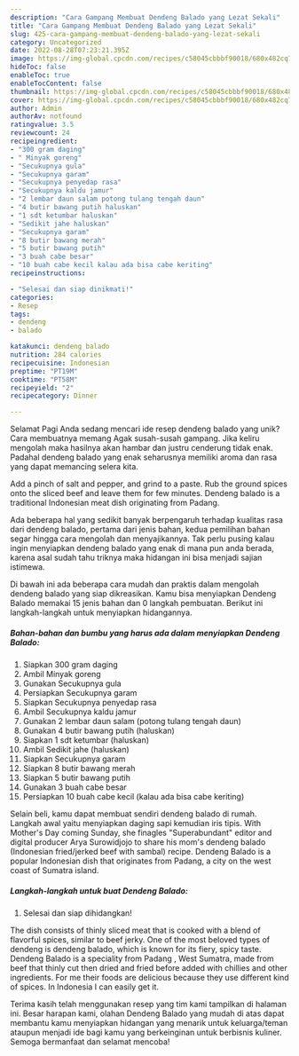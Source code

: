 ```yaml
---
description: "Cara Gampang Membuat Dendeng Balado yang Lezat Sekali"
title: "Cara Gampang Membuat Dendeng Balado yang Lezat Sekali"
slug: 425-cara-gampang-membuat-dendeng-balado-yang-lezat-sekali
category: Uncategorized
date: 2022-08-28T07:23:21.395Z
image: https://img-global.cpcdn.com/recipes/c58045cbbbf90018/680x482cq70/dendeng-balado-foto-resep-utama.jpg
hideToc: false
enableToc: true
enableTocContent: false
thumbnail: https://img-global.cpcdn.com/recipes/c58045cbbbf90018/680x482cq70/dendeng-balado-foto-resep-utama.jpg
cover: https://img-global.cpcdn.com/recipes/c58045cbbbf90018/680x482cq70/dendeng-balado-foto-resep-utama.jpg
author: Admin
authorAv: notfound
ratingvalue: 3.5
reviewcount: 24
recipeingredient:
- "300 gram daging"
- " Minyak goreng"
- "Secukupnya gula"
- "Secukupnya garam"
- "Secukupnya penyedap rasa"
- "Secukupnya kaldu jamur"
- "2 lembar daun salam potong tulang tengah daun"
- "4 butir bawang putih haluskan"
- "1 sdt ketumbar haluskan"
- "Sedikit jahe haluskan"
- "Secukupnya garam"
- "8 butir bawang merah"
- "5 butir bawang putih"
- "3 buah cabe besar"
- "10 buah cabe kecil kalau ada bisa cabe keriting"
recipeinstructions:

- "Selesai dan siap dinikmati!"
categories:
- Resep
tags:
- dendeng
- balado

katakunci: dendeng balado 
nutrition: 284 calories
recipecuisine: Indonesian
preptime: "PT19M"
cooktime: "PT58M"
recipeyield: "2"
recipecategory: Dinner

---
```



Selamat Pagi Anda sedang mencari ide resep dendeng balado yang unik? Cara membuatnya memang Agak susah-susah gampang. Jika keliru mengolah maka hasilnya akan hambar dan justru cenderung tidak enak. Padahal dendeng balado yang enak seharusnya memiliki aroma dan rasa yang dapat memancing selera kita.


Add a pinch of salt and pepper, and grind to a paste. Rub the ground spices onto the sliced beef and leave them for few minutes. Dendeng balado is a traditional Indonesian meat dish originating from Padang.

Ada beberapa hal yang sedikit banyak berpengaruh terhadap kualitas rasa dari dendeng balado, pertama dari jenis bahan, kedua pemilihan bahan segar hingga cara mengolah dan menyajikannya. Tak perlu pusing kalau ingin menyiapkan dendeng balado yang enak di mana pun anda berada, karena asal sudah tahu triknya maka hidangan ini bisa menjadi sajian istimewa.


Di bawah ini ada beberapa cara mudah dan praktis dalam mengolah dendeng balado yang siap dikreasikan. Kamu bisa menyiapkan Dendeng Balado memakai 15 jenis bahan dan 0 langkah pembuatan. Berikut ini langkah-langkah untuk menyiapkan hidangannya.

<!--inarticleads1-->

##### Bahan-bahan dan bumbu yang harus ada dalam menyiapkan Dendeng Balado:

1. Siapkan 300 gram daging
1. Ambil  Minyak goreng
1. Gunakan Secukupnya gula
1. Persiapkan Secukupnya garam
1. Siapkan Secukupnya penyedap rasa
1. Ambil Secukupnya kaldu jamur
1. Gunakan 2 lembar daun salam (potong tulang tengah daun)
1. Gunakan 4 butir bawang putih (haluskan)
1. Siapkan 1 sdt ketumbar (haluskan)
1. Ambil Sedikit jahe (haluskan)
1. Siapkan Secukupnya garam
1. Siapkan 8 butir bawang merah
1. Siapkan 5 butir bawang putih
1. Gunakan 3 buah cabe besar
1. Persiapkan 10 buah cabe kecil (kalau ada bisa cabe keriting)


Selain beli, kamu dapat membuat sendiri dendeng balado di rumah. Langkah awal yaitu menyiapkan daging sapi kemudian iris tipis. With Mother&#39;s Day coming Sunday, she finagles &#34;Superabundant&#34; editor and digital producer Arya Surowidjojo to share his mom&#39;s dendeng balado (Indonesian fried/jerked beef with sambal) recipe. Dendeng Balado is a popular Indonesian dish that originates from Padang, a city on the west coast of Sumatra island. 

<!--inarticleads2-->

##### Langkah-langkah untuk buat Dendeng Balado:


1. Selesai dan siap dihidangkan!

The dish consists of thinly sliced meat that is cooked with a blend of flavorful spices, similar to beef jerky. One of the most beloved types of dendeng is dendeng balado, which is known for its fiery, spicy taste. Dendeng Balado is a speciality from Padang , West Sumatra, made from beef that thinly cut then dried and fried before added with chillies and other ingredients. For me their foods are delicious because they use different kind of spices. In Indonesia I can easily get it. 

Terima kasih telah menggunakan resep yang tim kami tampilkan di halaman ini. Besar harapan kami, olahan Dendeng Balado yang mudah di atas dapat membantu kamu menyiapkan hidangan yang menarik untuk keluarga/teman ataupun menjadi ide bagi kamu yang berkeinginan untuk berbisnis kuliner. Semoga bermanfaat dan selamat mencoba!
